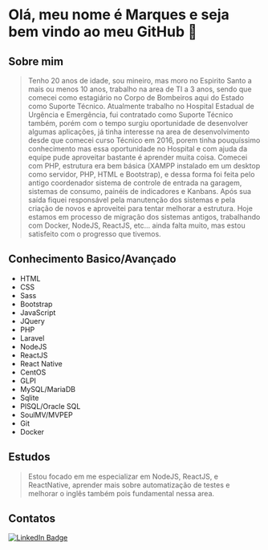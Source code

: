 # Olá, meu nome é Marques e seja bem vindo ao meu GitHub 👋

## Sobre mim

> Tenho 20 anos de idade, sou mineiro, mas moro no Espirito Santo a mais ou menos 10 anos, trabalho na area de TI a 3 anos, sendo que comecei como estagiário no Corpo de Bombeiros aqui do Estado como Suporte Técnico.
> Atualmente trabalho no Hospital Estadual de Urgência e Emergência, fui contratado como Suporte Técnico também, porém com o tempo surgiu oportunidade de desenvolver algumas aplicações, já tinha interesse na area de desenvolvimento desde que comecei curso Técnico em 2016, porem tinha pouquíssimo conhecimento mas essa oportunidade no Hospital e com ajuda da equipe pude aproveitar bastante é aprender muita coisa.
> Comecei com PHP, estrutura era bem básica (XAMPP instalado em um desktop como servidor, PHP, HTML e Bootstrap), e dessa forma foi feita pelo antigo coordenador sistema de controle de entrada na garagem, sistemas de consumo, painéis de indicadores e Kanbans. Após sua saída fiquei responsável pela manutenção dos sistemas e pela criação de novos e aproveitei para tentar melhorar a estrutura.
> Hoje estamos em processo de migração dos sistemas antigos, trabalhando com Docker, NodeJS, ReactJS, etc... ainda falta muito, mas estou satisfeito com o progresso que tivemos.

## Conhecimento Basico/Avançado
* HTML
* CSS
* Sass
* Bootstrap
* JavaScript
* JQuery
* PHP
* Laravel
* NodeJS
* ReactJS
* React Native
* CentOS
* GLPI
* MySQL/MariaDB
* Sqlite
* PlSQL/Oracle SQL
* SoulMV/MVPEP
* Git
* Docker

## Estudos
> Estou focado em me especializar em NodeJS, ReactJS, e ReactNative, aprender mais sobre automatização de testes e melhorar o inglês também pois fundamental nessa area.

## Contatos
[![LinkedIn Badge](https://img.shields.io/badge/-filipelbatista-blue?style=flat-square&logo=Linkedin&logoColor=white&link=https://www.linkedin.com/in/filipelbatista/)](https://www.linkedin.com/in/filipelbatista/)

<!--

Here are some ideas to get you started:

- 🌱 I’m currently learning ...
- 👯 I’m looking to collaborate on ...
- 🤔 I’m looking for help with ...
- 💬 Ask me about ...
- 📫 How to reach me: ...
- 😄 Pronouns: ...
- ⚡ Fun fact: ...
-->
